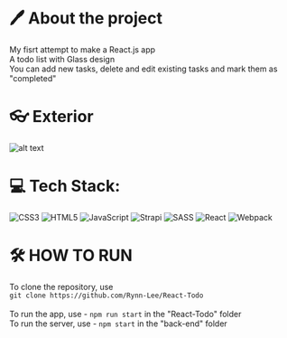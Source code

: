 # 🖊️ About the project
My fisrt attempt to make a React.js app<br>
A todo list with Glass design<br>
You can add new tasks, delete and edit existing tasks and mark them as "completed"

# 👓 Exterior
![alt text](https://rynnlee.tk/images/todo-1.png)

# 💻 Tech Stack:
![CSS3](https://img.shields.io/badge/css3-%231572B6.svg?style=for-the-badge&logo=css3&logoColor=white) ![HTML5](https://img.shields.io/badge/html5-%23E34F26.svg?style=for-the-badge&logo=html5&logoColor=white) ![JavaScript](https://img.shields.io/badge/javascript-%23323330.svg?style=for-the-badge&logo=javascript&logoColor=%23F7DF1E) ![Strapi](https://img.shields.io/badge/strapi-%232E7EEA.svg?style=for-the-badge&logo=strapi&logoColor=white) ![SASS](https://img.shields.io/badge/SASS-hotpink.svg?style=for-the-badge&logo=SASS&logoColor=white) ![React](https://img.shields.io/badge/react-%2320232a.svg?style=for-the-badge&logo=react&logoColor=%2361DAFB) ![Webpack](https://img.shields.io/badge/webpack-%238DD6F9.svg?style=for-the-badge&logo=webpack&logoColor=black)

# 🛠️ HOW TO RUN
To clone the repository, use<br>
```git clone https://github.com/Rynn-Lee/React-Todo```<br><br>
To run the app, use - ```npm run start``` in the "React-Todo" folder<br>
To run the server, use - ```npm start``` in the "back-end" folder
